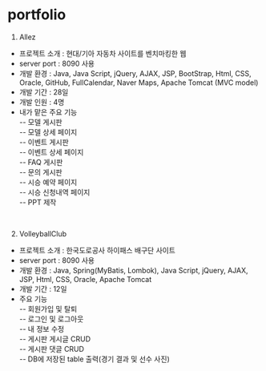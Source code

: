 # portfolio
1) Allez <br> 
- 프로젝트 소개 : 현대/기아 자동차 사이트를 벤치마킹한 웹  <br>
- server port : 8090 사용  <br>
- 개발 환경 : Java, Java Script, jQuery, AJAX, JSP, BootStrap, Html, CSS, Oracle, GitHub, FullCalendar, Naver Maps, Apache Tomcat (MVC model)
- 개발 기간 : 28일  <br>
- 개발 인원 : 4명  <br>
- 내가 맡은 주요 기능  <br> 
  -- 모델 게시판  <br>
  -- 모델 상세 페이지  <br>
  -- 이벤트 게시판  <br>
  -- 이벤트 상세 페이지  <br>
  -- FAQ 게시판  <br>
  -- 문의 게시판  <br>
  -- 시승 예약 페이지  <br>
  -- 시승 신청내역 페이지  <br>
  -- PPT 제작  <br>
<br>

2) VolleyballClub <br>
- 프로젝트 소개 : 한국도로공사 하이패스 배구단 사이트 <br>
- server port : 8090 사용 <br>
- 개발 환경 : Java, Spring(MyBatis, Lombok), Java Script, jQuery, AJAX, JSP, Html, CSS, Oracle, Apache Tomcat <br>
- 개발 기간 : 12일 <br>
- 주요 기능 <br>
  -- 회원가입 및 탈퇴 <br>
  -- 로그인 및 로그아웃 <br>
  -- 내 정보 수정 <br> 
  -- 게시판 게시글 CRUD <br>
  -- 게시판 댓글 CRUD <br>
  -- DB에 저장된 table 출력(경기 결과 및 선수 사진) <br> 
   

